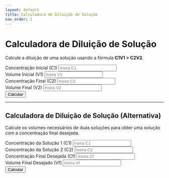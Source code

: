 ```yaml
---
layout: default
title: Calculadora de Diluição de Solução
nav_order: 1
---
```


# Calculadora de Diluição de Solução

Calcule a diluição de uma solução usando a fórmula **C1V1 = C2V2**.

<div class="calculadora">
  <div class="form-group">
    <label for="c1">Concentração Inicial (C1)</label>
    <input type="number" id="c1" placeholder="Insira C1">
  </div>
  <div class="form-group">
    <label for="v1">Volume Inicial (V1)</label>
    <input type="number" id="v1" placeholder="Insira V1">
  </div>
  <div class="form-group">
    <label for="c2">Concentração Final (C2)</label>
    <input type="number" id="c2" placeholder="Insira C2">
  </div>
  <div class="form-group">
    <label for="v2">Volume Final (V2)</label>
    <input type="number" id="v2" placeholder="Insira V2">
  </div>
  <button onclick="calcularDiluição()">Calcular</button>
  <div class="result" id="resultadoDiluição"></div>
</div>

---

## Calculadora de Diluição de Solução (Alternativa)

Calcule os volumes necessários de duas soluções para obter uma solução com a concentração final desejada.

<div class="calculadora">
  <div class="form-group">
    <label for="c1Alt">Concentração da Solução 1 (C1)</label>
    <input type="number" id="c1Alt" placeholder="Insira C1">
  </div>
  <div class="form-group">
    <label for="c2Alt">Concentração da Solução 2 (C2)</label>
    <input type="number" id="c2Alt" placeholder="Insira C2">
  </div>
  <div class="form-group">
    <label for="cfAlt">Concentração Final Desejada (Cf)</label>
    <input type="number" id="cfAlt" placeholder="Insira Cf">
  </div>
  <div class="form-group">
    <label for="vfAlt">Volume Final Desejado (Vf)</label>
    <input type="number" id="vfAlt" placeholder="Insira Vf">
  </div>
  <button onclick="calcularDiluiçãoAlternativa()">Calcular</button>
  <div class="result" id="resultadoDiluiçãoAlt"></div>
</div>

<script>
function calcularDiluição() {
    const c1 = parseFloat(document.getElementById('c1').value);
    const v1 = parseFloat(document.getElementById('v1').value);
    const c2 = parseFloat(document.getElementById('c2').value);
    const v2 = parseFloat(document.getElementById('v2').value);

    if (c1 && v1 && c2) {
        const resultado = (c1 * v1) / c2;
        document.getElementById('resultadoDiluição').innerText = `O volume final (V2) é: ${resultado.toFixed(2)}`;
    } else if (c1 && c2 && v2) {
        const resultado = (c2 * v2) / c1;
        document.getElementById('resultadoDiluição').innerText = `O volume inicial (V1) é: ${resultado.toFixed(2)}`;
    } else {
        document.getElementById('resultadoDiluição').innerText = 'Por favor, preencha pelo menos 3 campos.';
    }
}

function calcularDiluiçãoAlternativa() {
    const c1 = parseFloat(document.getElementById('c1Alt').value);
    const c2 = parseFloat(document.getElementById('c2Alt').value);
    const cf = parseFloat(document.getElementById('cfAlt').value);
    const vf = parseFloat(document.getElementById('vfAlt').value);

    if (c1 && c2 && cf && vf) {
        const v1 = ((cf - c2) * vf) / (c1 - c2);
        const v2 = vf - v1;
        document.getElementById('resultadoDiluiçãoAlt').innerText = `V1: ${v1.toFixed(2)}, V2: ${v2.toFixed(2)}`;
    } else {
        document.getElementById('resultadoDiluiçãoAlt').innerText = 'Por favor, preencha todos os campos.';
    }
}
</script>